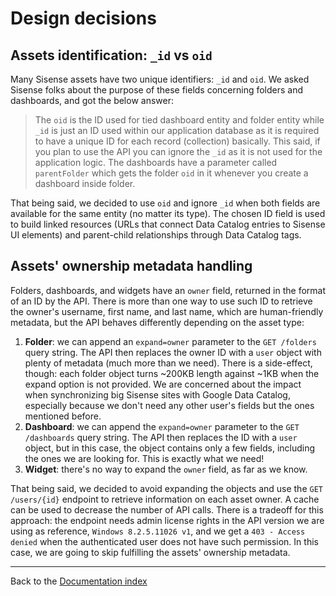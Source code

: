 # Design decisions

## Assets identification: `_id` vs `oid`

Many Sisense assets have two unique identifiers: `_id` and `oid`. We asked
Sisense folks about the purpose of these fields concerning folders and
dashboards, and got the below answer:

> The `oid` is the ID used for tied dashboard entity and folder entity while
`_id` is just an ID used within our application database as it is required to
have a unique ID for each record (collection) basically. This said, if you plan
to use the API you can ignore the `_id` as it is not used for the application
logic. The dashboards have a parameter called `parentFolder` which gets the
folder `oid` in it whenever you create a dashboard inside folder.

That being said, we decided to use `oid` and ignore `_id` when both fields are
available for the same entity (no matter its type). The chosen ID field is used
to build linked resources (URLs that connect Data Catalog entries to Sisense UI
elements) and parent-child relationships through Data Catalog tags.

## Assets' ownership metadata handling

Folders, dashboards, and widgets have an `owner` field, returned in the format
of an ID by the API. There is more than one way to use such ID to retrieve the
owner's username, first name, and last name, which are human-friendly metadata,
but the API behaves differently depending on the asset type:

1. **Folder**: we can append an `expand=owner` parameter to the `GET /folders`
   query string. The API then replaces the owner ID with a `user` object with
   plenty of metadata (much more than we need). There is a side-effect, though:
   each folder object turns ~200KB length against ~1KB when the expand option
   is not provided. We are concerned about the impact when synchronizing big
   Sisense sites with Google Data Catalog, especially because we don't need any
   other user's fields but the ones mentioned before.
1. **Dashboard**: we can append the `expand=owner` parameter to the
   `GET /dashboards` query string. The API then replaces the ID with a `user`
   object, but in this case, the object contains only a few fields, including
   the ones we are looking for. This is exactly what we need!
1. **Widget**: there's no way to expand the `owner` field, as far as we know.


That being said, we decided to avoid expanding the objects and use the 
`GET /users/{id}` endpoint to retrieve information on each asset owner. A cache
can be used to decrease the number of API calls. There is a tradeoff for this
approach: the endpoint needs admin license rights in the API version we are
using as reference, `Windows 8.2.5.11026 v1`, and we get a `403 - Access denied`
when the authenticated user does not have such permission. In this case, we
are going to skip fulfilling the assets' ownership metadata.

---

Back to the [Documentation index](README.md)
